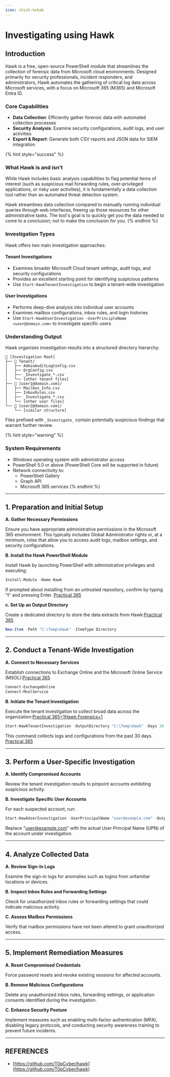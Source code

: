 ```yaml
---
icon: shish-kebab
---
```


# Investigating using Hawk

## Introduction

Hawk is a free, open-source PowerShell module that streamlines the collection of forensic data from Microsoft cloud environments. Designed primarily for security professionals, incident responders, and administrators, Hawk automates the gathering of critical log data across Microsoft services, with a focus on Microsoft 365 (M365) and Microsoft Entra ID.

### Core Capabilities

* **Data Collection**: Efficiently gather forensic data with automated collection processes
* **Security Analysis**: Examine security configurations, audit logs, and user activities
* **Export & Report**: Generate both CSV reports and JSON data for SIEM integration

{% hint style="success" %}
### What Hawk is and isn't

While Hawk includes basic analysis capabilities to flag potential items of interest (such as suspicious mail forwarding rules, over-privileged applications, or risky user activities), it is fundamentally a data collection tool rather than an automated threat detection system.

Hawk streamlines data collection compared to manually running individual queries through web interfaces, freeing up those resources for other administrative tasks. The tool's goal is to quickly get you the data needed to come to a conclusion; not to make the conclusion for you.
{% endhint %}

### Investigation Types

Hawk offers two main investigation approaches:

#### Tenant Investigations

* Examines broader Microsoft Cloud tenant settings, audit logs, and security configurations
* Provides an excellent starting point for identifying suspicious patterns
* Use `Start-HawkTenantInvestigation` to begin a tenant-wide investigation

#### User Investigations

* Performs deep-dive analysis into individual user accounts
* Examines mailbox configurations, inbox rules, and login histories
* Use `Start-HawkUserInvestigation -UserPrincipleName <user@domain.com>` to investigate specific users

### Understanding Output

Hawk organizes investigation results into a structured directory hierarchy:

```
📂 [Investigation Root]
├── 📂 Tenant/
│   ├── AdminAuditLogConfig.csv
│   ├── OrgConfig.csv
│   ├── _Investigate_*.csv
│   └── [other tenant files]
├── 📂 [user1@domain.com]/
│   ├── Mailbox_Info.csv
│   ├── InboxRules.csv
│   ├── _Investigate_*.csv
│   └── [other user files]
└── 📂 [user2@domain.com]/
    └── [similar structure]
```

Files prefixed with `_Investigate_` contain potentially suspicious findings that warrant further review.



{% hint style="warning" %}
### System Requirements

* Windows operating system with administrator access
* PowerShell 5.0 or above (PowerShell Core will be supported in future)
* Network connectivity to:
  * PowerShell Gallery
  * Graph API
  * Microsoft 365 services
{% endhint %}



***

## 1. Preparation and Initial Setup

**A. Gather Necessary Permissions**

Ensure you have appropriate administrative permissions in the Microsoft 365 environment. This typically includes Global Administrator rights or, at a minimum, roles that allow you to access audit logs, mailbox settings, and security configurations.​

**B. Install the Hawk PowerShell Module**

Install Hawk by launching PowerShell with administrative privileges and executing:​

```powershell
Install-Module -Name Hawk
```

If prompted about installing from an untrusted repository, confirm by typing 'Y' and pressing Enter. ​[Practical 365](https://practical365.com/how-to-install-the-hawk-powershell-module/?utm_source=chatgpt.com)

**c. Set Up an Output Directory**

Create a dedicated directory to store the data extracts from Hawk:​[Practical 365](https://practical365.com/how-to-install-the-hawk-powershell-module/?utm_source=chatgpt.com)

```powershell
New-Item -Path "C:\Temp\Hawk" -ItemType Directory
```

***

## 2. Conduct a Tenant-Wide Investigation

**A. Connect to Necessary Services**

Establish connections to Exchange Online and the Microsoft Online Service (MSOL):​[Practical 365](https://practical365.com/how-to-install-the-hawk-powershell-module/?utm_source=chatgpt.com)

```powershell
Connect-ExchangeOnline
Connect-MsolService
```

**B. Initiate the Tenant Investigation**

Execute the tenant investigation to collect broad data across the organization:​[Practical 365+1Hawk Forensics+1](https://practical365.com/how-to-install-the-hawk-powershell-module/?utm_source=chatgpt.com)

```powershell
Start-HawkTenantInvestigation -OutputDirectory "C:\Temp\Hawk" -Days 30
```

This command collects logs and configurations from the past 30 days. ​[Practical 365](https://practical365.com/how-to-install-the-hawk-powershell-module/?utm_source=chatgpt.com)

***

## 3. Perform a User-Specific Investigation

**A. Identify Compromised Accounts**

Review the tenant investigation results to pinpoint accounts exhibiting suspicious activity.​

**B. Investigate Specific User Accounts**

For each suspected account, run:​

```powershell
Start-HawkUserInvestigation -UserPrincipalName "user@example.com" -OutputDirectory "C:\Temp\Hawk" -Days 30
```

Replace "[user@example.com](mailto:user@example.com)" with the actual User Principal Name (UPN) of the account under investigation. ​

***

## 4. Analyze Collected Data

**A. Review Sign-In Logs**

Examine the sign-in logs for anomalies such as logins from unfamiliar locations or devices.​

**B. Inspect Inbox Rules and Forwarding Settings**

Check for unauthorized inbox rules or forwarding settings that could indicate malicious activity.​

**C. Assess Mailbox Permissions**

Verify that mailbox permissions have not been altered to grant unauthorized access.​

***

## 5. Implement Remediation Measures

**A. Reset Compromised Credentials**

Force password resets and revoke existing sessions for affected accounts.​

**B. Remove Malicious Configurations**

Delete any unauthorized inbox rules, forwarding settings, or application consents identified during the investigation.​

**C. Enhance Security Posture**

Implement measures such as enabling multi-factor authentication (MFA), disabling legacy protocols, and conducting security awareness training to prevent future incidents.





***

## REFERENCES

* [https://github.com/T0pCyber/hawk](https://github.com/T0pCyber/hawk)

